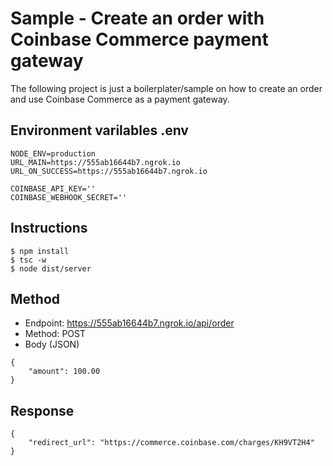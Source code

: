 # Sample - Create an order with Coinbase Commerce payment gateway
The following project is just a boilerplater/sample on how to create an order and use Coinbase Commerce as a payment gateway.

## Environment varilables  .env
```
NODE_ENV=production
URL_MAIN=https://555ab16644b7.ngrok.io
URL_ON_SUCCESS=https://555ab16644b7.ngrok.io  

COINBASE_API_KEY=''
COINBASE_WEBHOOK_SECRET='' 
```

## Instructions
 
```
$ npm install
$ tsc -w
$ node dist/server
```

## Method
 
* Endpoint: https://555ab16644b7.ngrok.io/api/order
* Method: POST
* Body (JSON)
```
{
    "amount": 100.00
}
```

## Response
```
{
    "redirect_url": "https://commerce.coinbase.com/charges/KH9VT2H4"
}
```